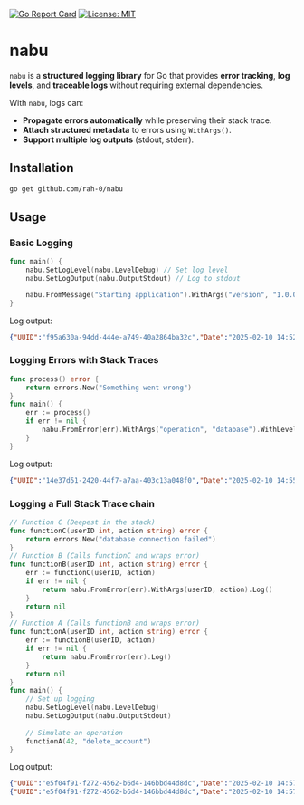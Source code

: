 [![Go Report Card](https://goreportcard.com/badge/github.com/rah-0/nabu)](https://goreportcard.com/report/github.com/rah-0/nabu)
[![License: MIT](https://img.shields.io/badge/License-MIT-yellow.svg)](https://opensource.org/licenses/MIT)

# nabu
`nabu` is a **structured logging library** for Go that provides **error tracking**, **log levels**, and **traceable logs** without requiring external dependencies.

With `nabu`, logs can:
- **Propagate errors automatically** while preserving their stack trace.
- **Attach structured metadata** to errors using `WithArgs()`.
- **Support multiple log outputs** (stdout, stderr).

## Installation

```sh
go get github.com/rah-0/nabu
```

## Usage

### Basic Logging

```go
func main() {
    nabu.SetLogLevel(nabu.LevelDebug) // Set log level
    nabu.SetLogOutput(nabu.OutputStdout) // Log to stdout

    nabu.FromMessage("Starting application").WithArgs("version", "1.0.0").WithLevelInfo().Log()
}
```
Log output:
```json
{"UUID":"f95a630a-94dd-444e-a749-40a2864ba32c","Date":"2025-02-10 14:52:07.624683","Args":["version","1.0.0"],"Msg":"Starting application","Function":"github.com/rah-0/nabu.TestSomething","Line":5,"Level":1}
```

### Logging Errors with Stack Traces
```go
func process() error {
    return errors.New("Something went wrong")
}
func main() {
    err := process()
    if err != nil {
        nabu.FromError(err).WithArgs("operation", "database").WithLevelError().Log()
    }
}
```
Log output:
```json
{"UUID":"14e37d51-2420-44f7-a7aa-403c13a048f0","Date":"2025-02-10 14:55:14.992355","Error":"Something went wrong","Args":["operation","database"],"Function":"github.com/rah-0/nabu.TestSomething","Line":7,"Level":3}
```

### Logging a Full Stack Trace chain
```go
// Function C (Deepest in the stack)
func functionC(userID int, action string) error {
    return errors.New("database connection failed")
}
// Function B (Calls functionC and wraps error)
func functionB(userID int, action string) error {
    err := functionC(userID, action)
    if err != nil {
        return nabu.FromError(err).WithArgs(userID, action).Log()
    }
    return nil
}
// Function A (Calls functionB and wraps error)
func functionA(userID int, action string) error {
    err := functionB(userID, action)
    if err != nil {
        return nabu.FromError(err).Log()
    }
    return nil
}
func main() {
    // Set up logging
    nabu.SetLogLevel(nabu.LevelDebug)
    nabu.SetLogOutput(nabu.OutputStdout)
    
    // Simulate an operation
    functionA(42, "delete_account")
}
```
Log output:
```json lines
{"UUID":"e5f04f91-f272-4562-b6d4-146bbd44d8dc","Date":"2025-02-10 14:57:27.163813","Error":"database connection failed","Args":[42,"delete_account"],"Function":"github.com/rah-0/nabu.TestSomething.functionB","Line":9}
{"UUID":"e5f04f91-f272-4562-b6d4-146bbd44d8dc","Date":"2025-02-10 14:57:27.163875","Error":"database connection failed","Function":"github.com/rah-0/nabu.TestSomething.functionA","Line":17}
```
